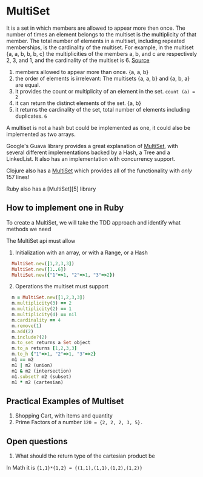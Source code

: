 # MultiSet

It is a set in which members are allowed to appear more then once. The number of times an element belongs to the multiset is the multiplicity of that member. The total number of elements in a multiset, including repeated memberships, is the cardinality of the multiset. For example, in the multiset {a, a, b, b, b, c} the multiplicities of the members a, b, and c are respectively 2, 3, and 1, and the cardinality of the multiset is 6. [Source][2]


1.  members allowed to appear more than once. {a, a, b}
2.  the order of elements is irrelevant: The multisets {a, a, b} and {a, b, a} are equal.
3.  it provides the count or multiplicity of an element in the set. `count (a) = 2` 
4.  it can return the distinct elements of the set. {a, b}
5.  it returns the cardinality of the set, total number of elements including duplicates. `6`

A multiset is not a hash but could be implemented as one, it could also be implemented as two arrays.

Google's Guava library provides a great explanation of [MultiSet][3], with several different implementations backed by a Hash, a Tree and a LinkedList. It also has an implementation with concurrency support.

Clojure also has a [MultiSet][4] which provides all of the functionality with _only_ 157 lines! 

Ruby also has a [MultiSet][5] library

## How to implement one in Ruby

To create a MultiSet, we will take the TDD approach and identify what methods we need

The MultiSet api must allow

1.  Initialization with an array, or with a Range, or a Hash
  
  ```ruby
    MultiSet.new([1,2,3,3]) 
    MultiSet.new([1..6])
    MultiSet.new({"1"=>1, "2"=>1, "3"=>2})
  ```  
2.  Operations the multiset must support
  
  ```ruby
    m = MultiSet.new([1,2,3,3]) 
    m.multiplicity(3) == 2
    m.multiplicity(2) == 1
    m.multiplicity(4) == nil
    m.cardinality == 4
    m.remove(1)
    m.add(2)
    m.include?(2)
    m.to_set returns a Set object 
    m.to_a returns [1,2,3,3]
    m.to_h {"1"=>1, "2"=>1, "3"=>2}
    m1 == m2
    m1 | m2 (union)
    m1 & m2 (intersection)
    m1.subset? m2 (subset)
    m1 * m2 (cartesian) 
  ```  
## Practical Examples of  Multiset

1. Shopping Cart, with items and quantity
2. Prime Factors of a number
    `120 = {2, 2, 2, 3, 5}.`
    
## Open questions    
    
1. What should the return type of the cartesian product be

  In Math it is
    `{1,1}*{1,2} = {(1,1),(1,1),(1,2),(1,2)}`    


[1]: https://github.com/maraigue/multiset
[2]: http://en.wikipedia.org/wiki/Multiset
[3]: https://code.google.com/p/guava-libraries/wiki/NewCollectionTypesExplained#Multiset
[4]: https://github.com/achim/multiset